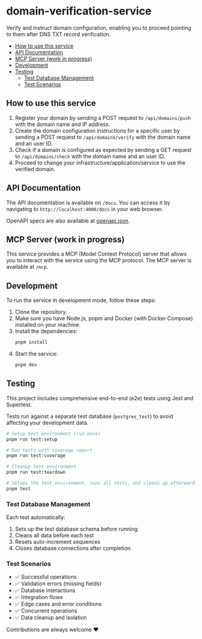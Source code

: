 # domain-verification-service <!-- omit in toc -->

Verify and instruct domain configuration, enabling you to proceed pointing to them after DNS TXT record verification.

- [How to use this service](#how-to-use-this-service)
- [API Documentation](#api-documentation)
- [MCP Server (work in progress)](#mcp-server-work-in-progress)
- [Development](#development)
- [Testing](#testing)
  - [Test Database Management](#test-database-management)
  - [Test Scenarios](#test-scenarios)

## How to use this service

1. Register your domain by sending a POST request to `/api/domains/push` with the domain name and IP address.
2. Create the domain configuration instructions for a specific user by sending a POST request to `/api/domains/verify` with the domain name and an user ID.
3. Check if a domain is configured as expected by sending a GET request to `/api/domains/check` with the domain name and an user ID.
4. Proceed to change your infrastructure/application/service to use the verified domain.

## API Documentation

The API documentation is available on `/docs`. You can access it by navigating to `http://localhost:4000/docs` in your web browser.

OpenAPI specs are also available at [openapi.json](./openapi.json).

## MCP Server (work in progress)

This service provides a MCP (Model Context Protocol) server that allows you to interact with the service using the MCP protocol. The MCP server is available at `/mcp`.

## Development

To run the service in development mode, follow these steps:
1. Clone the repository.
2. Make sure you have Node.js, pnpm and Docker (with Docker Compose) installed on your machine.
3. Install the dependencies:
    ```bash
    pnpm install
    ```
4. Start the service:
    ```bash
    pnpm dev
    ```

## Testing

This project includes comprehensive end-to-end (e2e) tests using Jest and Supertest.

Tests run against a separate test database (`postgres_test`) to avoid affecting your development data.

```bash
# Setup test environment (run once)
pnpm run test:setup

# Run tests with coverage report
pnpm run test:coverage

# Cleanup test environment
pnpm run test:teardown

# Setups the test environment, runs all tests, and cleans up afterwards
pnpm test
```

### Test Database Management

Each test automatically:
1. Sets up the test database schema before running
2. Cleans all data before each test
3. Resets auto-increment sequences
4. Closes database connections after completion

### Test Scenarios

- ✅ Successful operations
- ✅ Validation errors (missing fields)
- ✅ Database interactions
- ✅ Integration flows
- ✅ Edge cases and error conditions
- ✅ Concurrent operations
- ✅ Data cleanup and isolation


Contributions are always welcome ❤️

